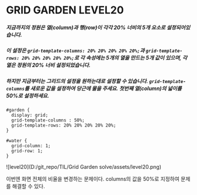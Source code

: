 # GRID GARDEN LEVEL20

##### 지금까지의 정원은 열(column)과 행(row)이 각각 20% 너비의 5개 요소로 설정되어있습니다.

##### 이 설정은 `grid-template-columns: 20% 20% 20% 20% 20%;`과 `grid-template-rows: 20% 20% 20% 20% 20%;`로 각 속성에는 5개의 열을 만드는 5개 값이 있으며, 각 열은 정원의 20% 너비 설정되었습니다.

##### 하지만 지금부터는 그리드의 설정을 원하는대로 설정할 수 있습니다. `grid-template-columns`를 새로운 값을 설정하여 당근에 물을 주세요. 첫번째 열(column)의 넓이를 50%로 설정하세요.

```
#garden {
  display: grid;
  grid-template-columns : 50%;
  grid-template-rows: 20% 20% 20% 20% 20%;
}

#water {
  grid-column: 1;
  grid-row: 1;
}
```

![level20](D:/git_repo/TIL/Grid Garden solve/assets/level20.png)

이번엔 화면 전체의 비율을 변경하는 문제이다. columns의 값을 50%로 지정하여 문제를 해결할 수 있다.

